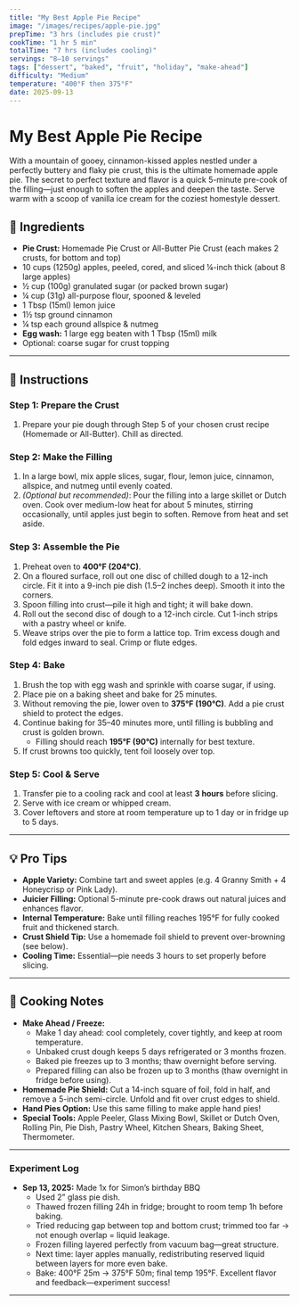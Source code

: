 ```yaml
---
title: "My Best Apple Pie Recipe"
image: "/images/recipes/apple-pie.jpg"
prepTime: "3 hrs (includes pie crust)"
cookTime: "1 hr 5 min"
totalTime: "7 hrs (includes cooling)"
servings: "8–10 servings"
tags: ["dessert", "baked", "fruit", "holiday", "make-ahead"]
difficulty: "Medium"
temperature: "400°F then 375°F"
date: 2025-09-13
---
```


# My Best Apple Pie Recipe

With a mountain of gooey, cinnamon-kissed apples nestled under a perfectly buttery and flaky pie crust, this is the ultimate homemade apple pie. The secret to perfect texture and flavor is a quick 5-minute pre-cook of the filling—just enough to soften the apples and deepen the taste. Serve warm with a scoop of vanilla ice cream for the coziest homestyle dessert.

## 🧂 Ingredients

* **Pie Crust:** Homemade Pie Crust or All-Butter Pie Crust (each makes 2 crusts, for bottom and top)  
* 10 cups (1250g) apples, peeled, cored, and sliced ¼-inch thick (about 8 large apples)  
* ½ cup (100g) granulated sugar (or packed brown sugar)  
* ¼ cup (31g) all-purpose flour, spooned & leveled  
* 1 Tbsp (15ml) lemon juice  
* 1½ tsp ground cinnamon  
* ¼ tsp each ground allspice & nutmeg  
* **Egg wash:** 1 large egg beaten with 1 Tbsp (15ml) milk  
* Optional: coarse sugar for crust topping  

---

## 🔪 Instructions

### Step 1: Prepare the Crust
1. Prepare your pie dough through Step 5 of your chosen crust recipe (Homemade or All-Butter). Chill as directed.

### Step 2: Make the Filling
1. In a large bowl, mix apple slices, sugar, flour, lemon juice, cinnamon, allspice, and nutmeg until evenly coated.  
2. *(Optional but recommended)*: Pour the filling into a large skillet or Dutch oven. Cook over medium-low heat for about 5 minutes, stirring occasionally, until apples just begin to soften. Remove from heat and set aside.

### Step 3: Assemble the Pie
1. Preheat oven to **400°F (204°C)**.  
2. On a floured surface, roll out one disc of chilled dough to a 12-inch circle. Fit it into a 9-inch pie dish (1.5–2 inches deep). Smooth it into the corners.  
3. Spoon filling into crust—pile it high and tight; it will bake down.  
4. Roll out the second disc of dough to a 12-inch circle. Cut 1-inch strips with a pastry wheel or knife.  
5. Weave strips over the pie to form a lattice top. Trim excess dough and fold edges inward to seal. Crimp or flute edges.

### Step 4: Bake
1. Brush the top with egg wash and sprinkle with coarse sugar, if using.  
2. Place pie on a baking sheet and bake for 25 minutes.  
3. Without removing the pie, lower oven to **375°F (190°C)**. Add a pie crust shield to protect the edges.  
4. Continue baking for 35–40 minutes more, until filling is bubbling and crust is golden brown.  
   - Filling should reach **195°F (90°C)** internally for best texture.  
5. If crust browns too quickly, tent foil loosely over top.

### Step 5: Cool & Serve
1. Transfer pie to a cooling rack and cool at least **3 hours** before slicing.  
2. Serve with ice cream or whipped cream.  
3. Cover leftovers and store at room temperature up to 1 day or in fridge up to 5 days.

---

## 💡 Pro Tips

* **Apple Variety:** Combine tart and sweet apples (e.g. 4 Granny Smith + 4 Honeycrisp or Pink Lady).  
* **Juicier Filling:** Optional 5-minute pre-cook draws out natural juices and enhances flavor.  
* **Internal Temperature:** Bake until filling reaches 195°F for fully cooked fruit and thickened starch.  
* **Crust Shield Tip:** Use a homemade foil shield to prevent over-browning (see below).  
* **Cooling Time:** Essential—pie needs 3 hours to set properly before slicing.  

---

## 🍳 Cooking Notes

* **Make Ahead / Freeze:**  
  - Make 1 day ahead: cool completely, cover tightly, and keep at room temperature.  
  - Unbaked crust dough keeps 5 days refrigerated or 3 months frozen.  
  - Baked pie freezes up to 3 months; thaw overnight before serving.  
  - Prepared filling can also be frozen up to 3 months (thaw overnight in fridge before using).  
* **Homemade Pie Shield:** Cut a 14-inch square of foil, fold in half, and remove a 5-inch semi-circle. Unfold and fit over crust edges to shield.  
* **Hand Pies Option:** Use this same filling to make apple hand pies!  
* **Special Tools:** Apple Peeler, Glass Mixing Bowl, Skillet or Dutch Oven, Rolling Pin, Pie Dish, Pastry Wheel, Kitchen Shears, Baking Sheet, Thermometer.

---

### Experiment Log

- **Sep 13, 2025:** Made 1x for Simon’s birthday BBQ  
  - Used 2” glass pie dish.  
  - Thawed frozen filling 24h in fridge; brought to room temp 1h before baking.  
  - Tried reducing gap between top and bottom crust; trimmed too far → not enough overlap = liquid leakage.  
  - Frozen filling layered perfectly from vacuum bag—great structure.  
  - Next time: layer apples manually, redistributing reserved liquid between layers for more even bake.  
  - Bake: 400°F 25m → 375°F 50m; final temp 195°F. Excellent flavor and feedback—experiment success!

---
